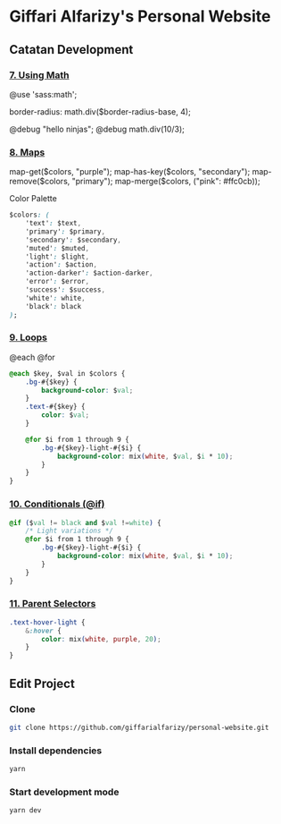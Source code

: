 # Giffari Alfarizy's Personal Website

## Catatan Development

### [7. Using Math](https://youtu.be/sXE3nwjCY_w)

@use 'sass:math';

border-radius: math.div($border-radius-base, 4);

@debug "hello ninjas";
@debug math.div(10/3);

### [8. Maps](https://youtu.be/La8wN7o-cL8)

map-get($colors, "purple");
map-has-key($colors, "secondary");
map-remove($colors, "primary");
map-merge($colors, ("pink": #ffc0cb));

Color Palette

```css
$colors: (
	'text': $text,
	'primary': $primary,
	'secondary': $secondary,
	'muted': $muted,
	'light': $light,
	'action': $action,
	'action-darker': $action-darker,
	'error': $error,
	'success': $success,
	'white': white,
	'black': black
);
```

### [9. Loops](https://youtu.be/I1lp8eSKmEs)

@each
@for

```css
@each $key, $val in $colors {
	.bg-#{$key} {
		background-color: $val;
	}
	.text-#{$key} {
		color: $val;
	}

	@for $i from 1 through 9 {
		.bg-#{$key}-light-#{$i} {
			background-color: mix(white, $val, $i * 10);
		}
	}
}
```

### [10. Conditionals (@if)](https://youtu.be/QPZOvED3N_8)

```css
@if ($val != black and $val !=white) {
	/* Light variations */
	@for $i from 1 through 9 {
		.bg-#{$key}-light-#{$i} {
			background-color: mix(white, $val, $i * 10);
		}
	}
}
```

### [11. Parent Selectors](https://youtu.be/unhOp1Z-hec)

```css
.text-hover-light {
	&:hover {
		color: mix(white, purple, 20);
	}
}
```

## Edit Project

### Clone

```bash
git clone https://github.com/giffarialfarizy/personal-website.git
```

### Install dependencies

```bash
yarn
```

### Start development mode

```bash
yarn dev
```
